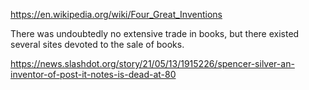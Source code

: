 

https://en.wikipedia.org/wiki/Four_Great_Inventions

There was undoubtedly no extensive trade in books, but there existed several sites devoted to the sale of books.

https://news.slashdot.org/story/21/05/13/1915226/spencer-silver-an-inventor-of-post-it-notes-is-dead-at-80

